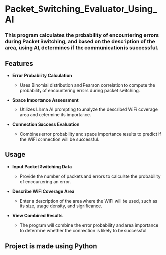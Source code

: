 
# Packet_Switching_Evaluator_Using_AI

### This program calculates the probability of encountering errors during Packet Switching, and based on the description of the area, using AI, determines if the communication is successful.

## Features  
- **Error Probability Calculation**  
  - Uses Binomial distribution and Pearson correlation to compute the probability of encountering errors during packet switching.  

- **Space Importance Assessment**  
  - Utilizes Llama AI prompting to analyze the described WiFi coverage area and determine its importance.  

- **Connection Success Evaluation**  
  - Combines error probability and space importance results to predict if the WiFi connection will be successful.  

## Usage  
- **Input Packet Switching Data**
   - Provide the number of packets and errors to calculate the probability of encountering an error.

- **Describe WiFi Coverage Area**
   - Enter a description of the area where the WiFi will be used, such as its size, usage density, and significance.

- **View Combined Results**
   - The program will combine the error probability and area importance to determine whether the connection is likely to be successful
 
## Project is made using Python
